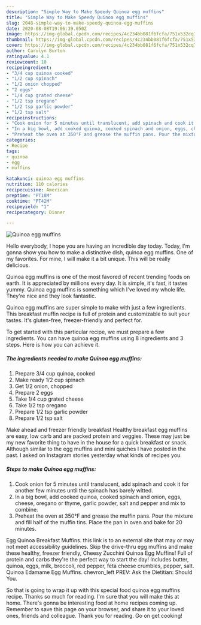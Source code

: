 ```yaml
---
description: "Simple Way to Make Speedy Quinoa egg muffins"
title: "Simple Way to Make Speedy Quinoa egg muffins"
slug: 2048-simple-way-to-make-speedy-quinoa-egg-muffins
date: 2020-08-08T19:06:39.050Z
image: https://img-global.cpcdn.com/recipes/4c234bb081f6fcfa/751x532cq70/quinoa-egg-muffins-recipe-main-photo.jpg
thumbnail: https://img-global.cpcdn.com/recipes/4c234bb081f6fcfa/751x532cq70/quinoa-egg-muffins-recipe-main-photo.jpg
cover: https://img-global.cpcdn.com/recipes/4c234bb081f6fcfa/751x532cq70/quinoa-egg-muffins-recipe-main-photo.jpg
author: Carolyn Burton
ratingvalue: 4.1
reviewcount: 10
recipeingredient:
- "3/4 cup quinoa cooked"
- "1/2 cup spinach"
- "1/2 onion chopped"
- "2 eggs"
- "1/4 cup grated cheese"
- "1/2 tsp oregano"
- "1/2 tsp garlic powder"
- "1/2 tsp salt"
recipeinstructions:
- "Cook onion for 5 minutes until translucent, add spinach and cook it for another few minutes until the spinach has barely witted."
- "In a big bowl, add cooked quinoa, cooked spinach and onion, eggs, cheese, oregano or thyme, garlic powder, salt and pepper and mix to combine."
- "Preheat the oven at 350°F and grease the muffin pans. Pour the mixture and fill half of the muffin tins. Place the pan in oven and bake for 20 minutes."
categories:
- Recipe
tags:
- quinoa
- egg
- muffins

katakunci: quinoa egg muffins 
nutrition: 110 calories
recipecuisine: American
preptime: "PT18M"
cooktime: "PT42M"
recipeyield: "1"
recipecategory: Dinner

---
```



![Quinoa egg muffins](https://img-global.cpcdn.com/recipes/4c234bb081f6fcfa/751x532cq70/quinoa-egg-muffins-recipe-main-photo.jpg)

Hello everybody, I hope you are having an incredible day today. Today, I'm gonna show you how to make a distinctive dish, quinoa egg muffins. One of my favorites. For mine, I will make it a bit unique. This will be really delicious.

Quinoa egg muffins is one of the most favored of recent trending foods on earth. It is appreciated by millions every day. It is simple, it's fast, it tastes yummy. Quinoa egg muffins is something which I've loved my whole life. They're nice and they look fantastic.

Quinoa egg muffins are super simple to make with just a few ingredients. This breakfast muffin recipe is full of protein and customizable to suit your tastes. It&#39;s gluten-free, freezer-friendly and perfect for.


To get started with this particular recipe, we must prepare a few ingredients. You can have quinoa egg muffins using 8 ingredients and 3 steps. Here is how you can achieve it.

<!--inarticleads1-->

##### The ingredients needed to make Quinoa egg muffins:

1. Prepare 3/4 cup quinoa, cooked
1. Make ready 1/2 cup spinach
1. Get 1/2 onion, chopped
1. Prepare 2 eggs
1. Take 1/4 cup grated cheese
1. Take 1/2 tsp oregano
1. Prepare 1/2 tsp garlic powder
1. Prepare 1/2 tsp salt


Make ahead and freezer friendly breakfast Healthy breakfast egg muffins are easy, low carb and are packed protein and veggies. These may just be my new favorite thing to have in the house for a quick breakfast or snack. Although similar to the egg muffins and mini quiches I have posted in the past. I asked on Instagram stories yesterday what kinds of recipes you. 

<!--inarticleads2-->

##### Steps to make Quinoa egg muffins:

1. Cook onion for 5 minutes until translucent, add spinach and cook it for another few minutes until the spinach has barely witted.
1. In a big bowl, add cooked quinoa, cooked spinach and onion, eggs, cheese, oregano or thyme, garlic powder, salt and pepper and mix to combine.
1. Preheat the oven at 350°F and grease the muffin pans. Pour the mixture and fill half of the muffin tins. Place the pan in oven and bake for 20 minutes.


Egg Quinoa Breakfast Muffins. this link is to an external site that may or may not meet accessibility guidelines. Skip the drive-thru egg muffins and make these healthy, freezer friendly, Cheesy Zucchini Quinoa Egg Muffins! Full of protein and carbs they&#39;re the perfect way to start the day! Includes butter, quinoa, eggs, milk, broccoli, red pepper, feta cheese crumbles, pepper, salt. Quinoa Edamame Egg Muffins. chevron_left PREV: Ask the Dietitian: Should You. 

So that is going to wrap it up with this special food quinoa egg muffins recipe. Thanks so much for reading. I'm sure that you will make this at home. There's gonna be interesting food at home recipes coming up. Remember to save this page on your browser, and share it to your loved ones, friends and colleague. Thank you for reading. Go on get cooking!
